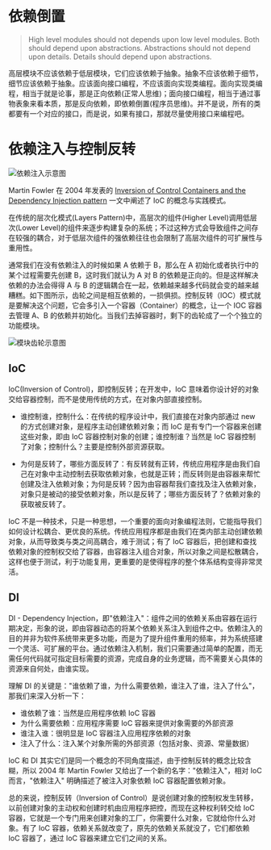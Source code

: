 # 依赖倒置

> High level modules should not depends upon low level modules. Both should depend upon abstractions. Abstractions should not depend upon details. Details should depend upon abstractions.

高层模块不应该依赖于低层模块，它们应该依赖于抽象。抽象不应该依赖于细节，细节应该依赖于抽象。应该面向接口编程，不应该面向实现类编程。面向实现类编程，相当于就是论事，那是正向依赖(正常人思维)；面向接口编程，相当于通过事物表象来看本质，那是反向依赖，即依赖倒置(程序员思维)。并不是说，所有的类都要有一个对应的接口，而是说，如果有接口，那就尽量使用接口来编程吧。

# 依赖注入与控制反转

![依赖注入示意图](https://assets.ng-tech.icu/item/20230418223034.png)

Martin Fowler 在 2004 年发表的 [Inversion of Control Containers and the Dependency Injection pattern](https://martinfowler.com/articles/injection.html) 一文中阐述了 IoC 的概念与实践模式。

在传统的层次化模式(Layers Pattern)中，高层次的组件(Higher Level)调用低层次(Lower Level)的组件来逐步构建复杂的系统；不过这种方式会导致组件之间存在较强的耦合，对于低层次组件的强依赖往往也会限制了高层次组件的可扩展性与重用性。

通常我们在没有依赖注入的时候如果 A 依赖于 B，那么在 A 初始化或者执行中的某个过程需要先创建 B，这时我们就认为 A 对 B 的依赖是正向的。但是这样解决依赖的办法会得得 A 与 B 的逻辑耦合在一起，依赖越来越多代码就会变的越来越糟糕。如下图所示，齿轮之间是相互依赖的，一损俱损。控制反转（IOC）模式就是要解决这个问题，它会多引入一个容器（Container）的概念，让一个 IOC 容器去管理 A、B 的依赖并初始化。当我们去掉容器时，剩下的齿轮成了一个个独立的功能模块。

![模块齿轮示意图](https://s2.ax1x.com/2020/01/07/lcpfte.png)

## IoC

IoC(Inversion of Control)，即控制反转；在开发中，IoC 意味着你设计好的对象交给容器控制，而不是使用传统的方式，在对象内部直接控制。

- 谁控制谁，控制什么：在传统的程序设计中，我们直接在对象内部通过 new 的方式创建对象，是程序主动创建依赖对象；而 IoC 是有专门一个容器来创建这些对象，即由 IoC 容器控制对象的创建；谁控制谁？当然是 IoC 容器控制了对象；控制什么？主要是控制外部资源获取。

- 为何是反转了，哪些方面反转了：有反转就有正转，传统应用程序是由我们自己在对象中主动控制去获取依赖对象，也就是正转；而反转则是由容器来帮忙创建及注入依赖对象；为何是反转？因为由容器帮我们查找及注入依赖对象，对象只是被动的接受依赖对象，所以是反转了；哪些方面反转了？依赖对象的获取被反转了。

IoC 不是一种技术，只是一种思想，一个重要的面向对象编程法则，它能指导我们如何设计松耦合、更优良的系统。传统应用程序都是由我们在类内部主动创建依赖对象，从而导致类与类之间高耦合，难于测试；有了 IoC 容器后，把创建和查找依赖对象的控制权交给了容器，由容器注入组合对象，所以对象之间是松散耦合，这样也便于测试，利于功能复用，更重要的是使得程序的整个体系结构变得非常灵活。

## DI

DI - Dependency Injection，即"依赖注入"：组件之间的依赖关系由容器在运行期决定，形象的说，即由容器动态的将某个依赖关系注入到组件之中。依赖注入的目的并非为软件系统带来更多功能，而是为了提升组件重用的频率，并为系统搭建一个灵活、可扩展的平台。通过依赖注入机制，我们只需要通过简单的配置，而无需任何代码就可指定目标需要的资源，完成自身的业务逻辑，而不需要关心具体的资源来自何处，由谁实现。

理解 DI 的关键是："谁依赖了谁，为什么需要依赖，谁注入了谁，注入了什么"，那我们来深入分析一下：

- 谁依赖了谁：当然是应用程序依赖 IoC 容器
- 为什么需要依赖：应用程序需要 IoC 容器来提供对象需要的外部资源
- 谁注入谁：很明显是 IoC 容器注入应用程序依赖的对象
- 注入了什么：注入某个对象所需的外部资源（包括对象、资源、常量数据）

IoC 和 DI 其实它们是同一个概念的不同角度描述，由于控制反转的概念比较含糊，所以 2004 年 Martin Fowler 又给出了一个新的名字："依赖注入"，相对 IoC 而言，"依赖注入" 明确描述了被注入对象依赖 IoC 容器配置依赖对象。

总的来说，控制反转（Inversion of Control）是说创建对象的控制权发生转移，以前创建对象的主动权和创建时机由应用程序把控，而现在这种权利转交给 IoC 容器，它就是一个专门用来创建对象的工厂，你需要什么对象，它就给你什么对象。有了 IoC 容器，依赖关系就改变了，原先的依赖关系就没了，它们都依赖 IoC 容器了，通过 IoC 容器来建立它们之间的关系。
